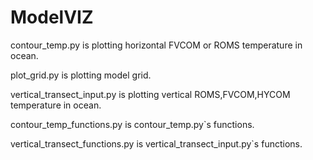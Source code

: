 # ModelVIZ
contour_temp.py is plotting horizontal FVCOM or ROMS temperature in ocean.

plot_grid.py is plotting model grid.

vertical_transect_input.py is plotting vertical ROMS,FVCOM,HYCOM temperature in ocean.

contour_temp_functions.py is contour_temp.py`s functions.

vertical_transect_functions.py is vertical_transect_input.py`s functions.

